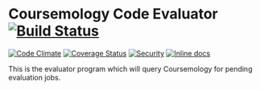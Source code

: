 # Coursemology Code Evaluator [![Build Status](https://travis-ci.org/Coursemology/evaluator-slave.svg?branch=master)](https://travis-ci.org/Coursemology/evaluator-slave)
[![Code Climate](https://codeclimate.com/github/Coursemology/evaluator-slave/badges/gpa.svg)](https://codeclimate.com/github/Coursemology/evaluator-slave) [![Coverage Status](https://coveralls.io/repos/Coursemology/evaluator-slave/badge.svg?branch=master&service=github)](https://coveralls.io/github/Coursemology/evaluator-slave?branch=master) [![Security](https://hakiri.io/github/Coursemology/evaluator-slave/master.svg)](https://hakiri.io/github/Coursemology/evaluator-slave/master) [![Inline docs](http://inch-ci.org/github/coursemology/evaluator-slave.svg?branch=master)](http://inch-ci.org/github/coursemology/evaluator-slave)

This is the evaluator program which will query Coursemology for pending evaluation jobs.
